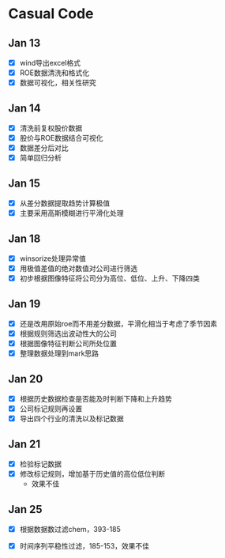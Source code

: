 # Casual Code
## Jan 13
- [x] wind导出excel格式
- [x] ROE数据清洗和格式化
- [x] 数据可视化，相关性研究
## Jan 14
- [x] 清洗前复权股价数据
- [x] 股价与ROE数据结合可视化
- [x] 数据差分后对比
- [x] 简单回归分析
## Jan 15
- [x] 从差分数据提取趋势计算极值
- [x] 主要采用高斯模糊进行平滑化处理
## Jan 18
- [x] winsorize处理异常值
- [x] 用极值差值的绝对数值对公司进行筛选
- [x] 初步根据图像特征将公司分为高位、低位、上升、下降四类
## Jan 19
- [x] 还是改用原始roe而不用差分数据，平滑化相当于考虑了季节因素
- [x] 根据规则筛选出波动性大的公司
- [x] 根据图像特征判断公司所处位置
- [x] 整理数据处理到mark思路
## Jan 20
- [x] 根据历史数据检查是否能及时判断下降和上升趋势
- [x] 公司标记规则再设置
- [x] 导出四个行业的清洗以及标记数据

## Jan 21
- [x] 检验标记数据
- [x] 修改标记规则，增加基于历史值的高位低位判断 
    - 效果不佳

## Jan 25
- [x] 根据数据数过滤chem，393-185
- [x] 时间序列平稳性过滤，185-153，效果不佳

